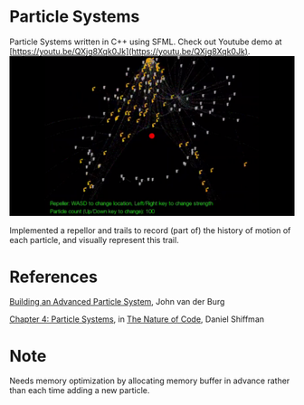 # Particle Systems
Particle Systems written in C++ using SFML. Check out Youtube demo at [https://youtu.be/QXjg8Xqk0Jk](https://youtu.be/QXjg8Xqk0Jk).
<img src="/screenshot.PNG">  
  
Implemented a repellor and trails to record (part of) the history of motion of each particle, and visually represent this trail.  

# References
[Building an Advanced Particle System](http://www.gamasutra.com/view/feature/131565/building_an_advanced_particle_.php), John van der Burg  

[Chapter 4: Particle Systems](http://natureofcode.com/book/chapter-4-particle-systems/), in [The Nature of Code](http://natureofcode.com/), Daniel Shiffman

# Note
Needs memory optimization by allocating memory buffer in advance rather than each time adding a new particle.
